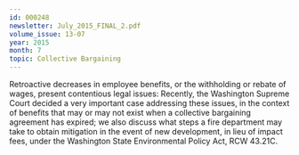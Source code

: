 ```yaml
---
id: 000248
newsletter: July_2015_FINAL_2.pdf
volume_issue: 13-07
year: 2015
month: 7
topic: Collective Bargaining
---
```


Retroactive decreases in employee benefits, or the withholding or rebate of wages, present contentious legal issues: Recently, the Washington Supreme Court decided a very important case addressing these issues, in the context of benefits that may or may not exist when a collective bargaining agreement has expired; we also discuss what steps a fire department may take to obtain mitigation in the event of new development, in lieu of impact fees, under the Washington State Environmental Policy Act, RCW 43.21C.